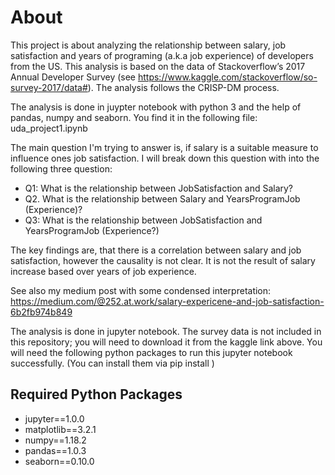 # About
This project is about analyzing the relationship between salary, job satisfaction and years of programing (a.k.a job experience) of developers from the US. This analysis is based on the data of Stackoverflow’s 2017 Annual Developer Survey (see https://www.kaggle.com/stackoverflow/so-survey-2017/data#). The analysis follows the CRISP-DM process.

The analysis is done in juypter notebook with python 3 and the help of pandas, numpy and seaborn.
You find it in the following file: uda_project1.ipynb

The main question I'm trying to answer is, if salary is a suitable measure to influence ones job satisfaction. I will break down this question with into the following three question:
* Q1: What is the relationship between JobSatisfaction and Salary?
* Q2. What is the relationship between Salary and YearsProgramJob (Experience)?
* Q3: What is the relationship between JobSatisfaction and YearsProgramJob (Experience?)

The key findings are, that there is a correlation between salary and job satisfaction, however the causality is not clear. It is not the result of salary increase based over years of job experience.

See also my medium post with some condensed interpretation: https://medium.com/@252.at.work/salary-expericene-and-job-satisfaction-6b2fb974b849

The analysis is done in jupyter notebook. The survey data is not included in this repository; you will need to download it from the kaggle link above. You will need the following python packages to run this jupyter notebook successfully. (You can install them via pip install <package>)

## Required Python Packages
* jupyter==1.0.0
* matplotlib==3.2.1
* numpy==1.18.2
* pandas==1.0.3
* seaborn==0.10.0
